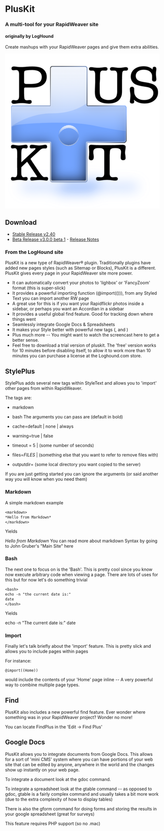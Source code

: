 # PlusKit
### A multi-tool for your RapidWeaver site
#### originally by LogHound
Create mashups with your RapidWeaver pages and give them extra abilities.

![PlusKit Icon](https://raw.githubusercontent.com/yourhead/pluskit/master/assets/icon_256.png)


## Download
 - [Stable Release v2.40](https://github.com/yourhead/pluskit/raw/v2.40/downloads/pluskit_2.40.dmg)
 - [Beta Release v3.0.0 beta 1](https://github.com/yourhead/pluskit/raw/master/downloads/PlusKit_3.0.0b1_1092.zip) - [Release Notes](http://yourhead.com/appcast/RW6/PlusKit/release_notes_3.0.0b1_1092)


### From the LogHound site

PlusKit is a new type of RapidWeaver® plugin. Traditionally plugins have added new pages styles (such as Sitemap or Blocks), PlusKit is a different. PlusKit gives every page in your RapidWeaver site more power.

 - It can automatically convert your photos to 'lighbox' or 'FancyZoom' format (this is super-slick)
 - It provides a powerful importing function (@import(())), from any Styled Text you can import another RW page
 - A great use for this is if you want your Rapidflickr photos inside a sidebar, or perhaps you want an Accordian in a sidebar
 - It provides a useful global find feature. Good for tracking down where things went
 - Seamlessly integrate Google Docs & Spreadsheets
 - It makes your Style better with powerful new tags (<bash>, and <markdown>)
 - Plus much more -- You might want to watch the screencast here to get a better sense.
 - Feel free to download a trial version of pluskit. The 'free' version works for 10 minutes before disabling itself, to allow it to work more than 10 minutes you can purchase a license at the Loghound.com store.





## StylePlus

StylePlus adds several new tags within StyleText and allows you to 'import' other pages from within RapidWeaver.

The tags are:

 - markdown
 - bash
The arguments you can pass are (default in bold)

 - cache=default \| none \| always
 - warning=true \| false
 - timeout = 5 \| (some number of seconds)
 - files=_FILES_ | (something else that you want to refer to remove files with)
 - outputdir= (some local directory you want copied to the server)

If you are just getting started you can ignore the arguments (or said another way you will know when you need them)

### Markdown
A simple markdown example

```
<markdown>
*Hello from Markdown*
</markdown>
```

Yields

*Hello from Markdown*
You can read more about markdown Syntax by going to John Gruber's "Main Site" here

### Bash
The next one to focus on is the 'Bash'. This is pretty cool since you know now execute arbitrary code when viewing a page. There are lots of uses for this but for now let's do something trivial

```
<bash>
echo -n "the current date is:"
date
</bash>
```

Yields

echo -n "The current date is:" date

### Import
Finally let's talk briefly about the 'import' feature. This is pretty slick and allows you to include pages within pages

For instance:

```
@import((Home))
```

would include the contents of your 'Home' page inline -- A very powerful way to combine multiple page types.










## Find


PlusKit also includes a new powerful find feature. Ever wonder where something was in your RapidWeaver project? Wonder no more!



You can locate FindPlus in the 'Edit -> Find Plus'













## Google Docs


PlusKit allows you to integrate documents from Google Docs. This allows for a sort of 'mini CMS' system where you can have portions of your web site that can be edited by anyone, anywhere in the world and the changes show up instantly on your web page. 

To integrate a document look at the gdoc command. 

To integrate a spreadsheet look at the gtable command -- as opposed to gdoc, gtable is a fairly complex command and usually takes a bit more work (due to the extra complexity of how to display tables)

There is also the gform command for doing forms and storing the results in your google spreadsheet (great for surveys)

This feature requires PHP support (so no .mac)
